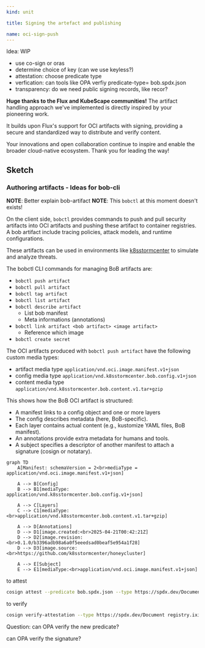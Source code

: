 ```yaml
---
kind: unit

title: Signing the artefact and publishing

name: oci-sign-push
---
```


Idea: WIP 

* use co-sign or oras
* determine choice of key (can we use keyless?)
* attestation: choose predicate type
* verfication: can tools like OPA verfiy predicate-type= bob.spdx.json
* transparency: do we need public signing records, like recor?

__Huge thanks to the Flux and KubeScape communities!__
The artifact handling approach we've implemented is directly inspired by your pioneering work.

It builds upon Flux's support for OCI artifacts with signing, providing a secure and standardized way to distribute and verify content.
<!-- It’s also deeply influenced by the Falco project's rule handling, which helped shape our vision for flexible and policy-driven artifact consumption. -->

Your innovations and open collaboration continue to inspire and enable the broader cloud-native ecosystem. Thank you for leading the way! 


## Sketch
### Authoring artifacts - Ideas for bob-cli

__NOTE__: Better explain bob-artifact
__NOTE__: This `bobctl` at this moment doesn't exists!

On the client side, `bobctl` provides commands to push and pull security artifacts into OCI artifacts and pushing these artifact to container registries. A bob artifact include tracing policies, attack models, and runtime configurations.

These artifacts can be used in environments like [k8sstormcenter](https://github.com/k8sstormcenter/honeycluster.git) to simulate and analyze threats.

The bobctl CLI commands for managing BoB artifacts are:

- `bobctl push artifact`
- `bobctl pull artifact`
- `bobctl tag artifact`
- `bobctl list artifact`
- `bobctl describe artifact`
  - List bob manifest
  - Meta informations (annotations)
- `bobctl link artifact <bob artifact> <image artifact>`
  - Reference which image
- `bobctl create secret`

The OCI artifacts produced with `bobctl push artifact` have the following custom media types:

- artifact media type `application/vnd.oci.image.manifest.v1+json`
- config media type `application/vnd.k8sstormcenter.bob.config.v1+json`
- content media type `application/vnd.k8sstormcenter.bob.content.v1.tar+gzip`

This shows how the BoB OCI artifact is structured:

- A manifest links to a config object and one or more layers
- The config describes metadata (here, BoB-specific).
- Each layer contains actual content (e.g., kustomize YAML files, BoB manifest).
- An annotations provide extra metadata for humans and tools.
- A subject specifies a descriptor of another manifest to attach a signature (cosign or notatary).

```mermaid
graph TD
    A[Manifest: schemaVersion = 2<br>mediaType = application/vnd.oci.image.manifest.v1+json]

    A --> B[Config]
    B --> B1[mediaType: application/vnd.k8sstormcenter.bob.config.v1+json]
  
    A --> C[Layers]
    C --> C1[mediaType:<br>application/vnd.k8sstormcenter.bob.content.v1.tar+gzip]
  
    A --> D[Annotations]
    D --> D1[image.created:<br>2025-04-21T00:42:21Z]
    D --> D2[image.revision:<br>0.1.0/b3396adb98a6a0f5eeedsad0beaf5e954a1f28]
    D --> D3[image.source:<br>https://github.com/k8sstormcenter/honeycluster]

    A --> E[Subject]
    E --> E1[mediaType:<br>application/vnd.oci.image.manifest.v1+json]
```


to attest

```sh
cosign attest --predicate bob.spdx.json --type https://spdx.dev/Document registry.iximiuz.com/webapp:latest
```

to verify
```sh
cosign verify-attestation --type https://spdx.dev/Document registry.iximiuz.com/webapp:latest
```

Question:
can OPA verify the new predicate?

can OPA verify the signature?